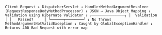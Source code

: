 


``
Client Request
     ↓
DispatcherServlet
     ↓
HandlerMethodArgumentResolver (RequestResponseBodyMethodProcessor)
     ↓
JSON → Java Object Mapping
     ↓
Validation using Hibernate Validator
     ↓
 ┌───────────────┐
 │  Validation   │
 │   Passed?     │
 └──────┬────────┘
        ↓ No
Throws MethodArgumentNotValidException
        ↓
Caught by GlobalExceptionHandler
        ↓
Returns 400 Bad Request with error map
``